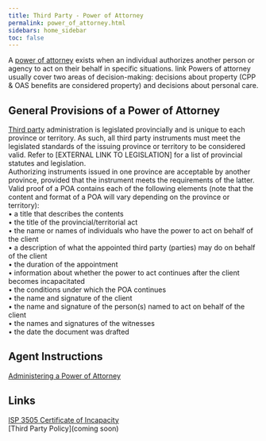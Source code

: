 ```yaml
---
title: Third Party - Power of Attorney  
permalink: power_of_attorney.html
sidebars: home_sidebar
toc: false
---
```


A <a title="The authority to act for another person in specified or all legal and financial matters." ng-href="({{site.baseurl}}/pages/definitions.html)">[power of attorney](definitions.html)</a> exists when an individual authorizes another person or agency to act on their behalf in specific situations. <a title="The authority to act for another person in specified or all legal and financial matters." ng-href="{{ site.base-url }}pages/definitions.html">link</a>
Powers of attorney usually cover two areas of decision-making: decisions about property (CPP & OAS benefits are considered property) and decisions about personal care.  

## General Provisions of a Power of Attorney  
[Third party](definitions.html) administration is legislated provincially and is unique to each province or territory. As such, all third party instruments must meet the legislated standards of the issuing province or territory to be considered valid. Refer to [EXTERNAL LINK TO LEGISLATION] for a list of provincial statutes and legislation.  
Authorizing instruments issued in one province are acceptable by another province, provided that the instrument meets the requirements of the latter.  
Valid proof of a POA contains each of the following elements (note that the content and format of a POA will vary depending on the province or territory):  
•	a title that describes the contents  
•	the title of the provincial/territorial act  
•	the name or names of individuals who have the power to act on behalf of the client  
•	a description of what the appointed third party (parties) may do on behalf of the client  
•	the duration of the appointment  
•	information about whether the power to act continues after the client becomes incapacitated  
•	the conditions under which the POA continues  
•	the name and signature of the client  
•	the name and signature of the person(s) named to act on behalf of the client  
•	the names and signatures of the witnesses  
•	the date the document was drafted  


## Agent Instructions     
[Administering a Power of Attorney](administering.html)   

## Links  
[ISP 3505 Certificate of Incapacity](pdf/form1.pdf)     
[Third Party Policy](coming soon)   
